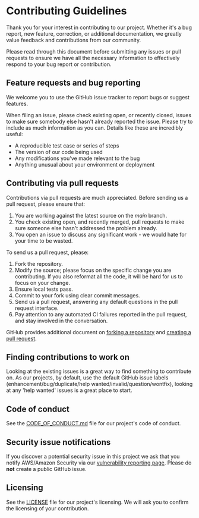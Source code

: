 <!---
Copyright Amazon.com, Inc. or its affiliates. All Rights Reserved.
SPDX-License-Identifier: Apache-2.0
--->
# Contributing Guidelines

Thank you for your interest in contributing to our project. Whether it's a bug report, new
feature, correction, or additional documentation, we greatly value feedback and
contributions from our community.

Please read through this document before submitting any issues or pull requests to ensure we
have all the necessary information to effectively respond to your bug report or
contribution.

## Feature requests and bug reporting

We welcome you to use the GitHub issue tracker to report bugs or suggest features.

When filing an issue, please check existing open, or recently closed, issues to make sure
somebody else hasn't already reported the issue. Please try to include as much information
as you can. Details like these are incredibly useful:

  - A reproducible test case or series of steps
  - The version of our code being used
  - Any modifications you've made relevant to the bug
  - Anything unusual about your environment or deployment

## Contributing via pull requests

Contributions via pull requests are much appreciated. Before sending us a pull request,
please ensure that:

 1. You are working against the latest source on the *main* branch.
 2. You check existing open, and recently merged, pull requests to make sure someone else
    hasn't addressed the problem already.
 3. You open an issue to discuss any significant work - we would hate for your time to be
    wasted.

To send us a pull request, please:

 1. Fork the repository.
 2. Modify the source; please focus on the specific change you are contributing. If you also
    reformat all the code, it will be hard for us to focus on your change.
 3. Ensure local tests pass.
 4. Commit to your fork using clear commit messages.
 5. Send us a pull request, answering any default questions in the pull request interface.
 6. Pay attention to any automated CI failures reported in the pull request, and stay
    involved in the conversation.

GitHub provides additional document on
[forking a repository](https://help.github.com/articles/fork-a-repo/) and
[creating a pull request](https://help.github.com/articles/creating-a-pull-request/).

## Finding contributions to work on

Looking at the existing issues is a great way to find something to contribute on. As our
projects, by default, use the default GitHub issue labels
(enhancement/bug/duplicate/help wanted/invalid/question/wontfix), looking at any 'help
wanted' issues is a great place to start.

## Code of conduct

See the [CODE_OF_CONDUCT.md](CODE_OF_CONDUCT.md) file for our project's code of conduct.

## Security issue notifications

If you discover a potential security issue in this project we ask that you notify AWS/Amazon
Security via our
[vulnerability reporting page](http://aws.amazon.com/security/vulnerability-reporting/).
Please do **not** create a public GitHub issue.

## Licensing

See the [LICENSE](LICENSE) file for our project's licensing. We will ask you to confirm the
licensing of your contribution.
